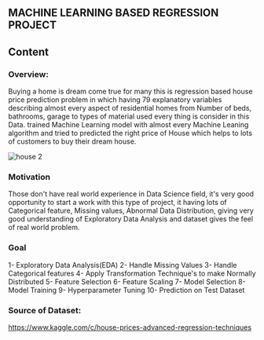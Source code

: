 ## MACHINE LEARNING BASED REGRESSION PROJECT

## Content
### Overview:
Buying a home is dream come true for many this is regression based house price prediction problem in which having 79 explanatory variables describing almost every aspect of residential homes from Number of beds, bathrooms, garage to types of material used every thing is consider in this Data. trained Machine Learning model with almost every Machine Leaning algorithm and tried to predicted the right price of House which helps to lots of customers to buy their dream house.

![house 2](https://user-images.githubusercontent.com/66259814/102322739-8a74db80-3fa5-11eb-9c06-5bc912d81c96.jpg)

### Motivation
Those don't have real world experience in Data Science field, it's very good opportunity to start a work with this type of project, it having lots of Categorical feature, Missing values, Abnormal Data Distribution, giving very good understanding of Exploratory Data Analysis and dataset gives the feel of real world problem.

### Goal
1- Exploratory Data Analysis(EDA)
2- Handle Missing Values
3- Handle Categorical features
4- Apply Transformation Technique's to make Normally Distributed
5- Feature Selection
6- Feature Scaling
7- Model Selection
8- Model Training
9- Hyperparameter Tuning
10- Prediction on Test Dataset 

### Source of Dataset:
https://www.kaggle.com/c/house-prices-advanced-regression-techniques
